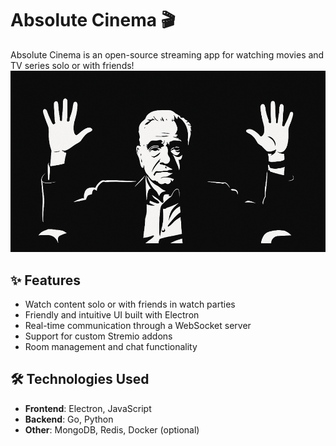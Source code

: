 # Absolute Cinema 🎬

Absolute Cinema is an open-source streaming app for watching movies and TV series solo or with friends!
![image](client/public/login.png)



## ✨ Features

- Watch content solo or with friends in watch parties
- Friendly and intuitive UI built with Electron
- Real-time communication through a WebSocket server
- Support for custom Stremio addons
- Room management and chat functionality

## 🛠️ Technologies Used

- **Frontend**: Electron, JavaScript
- **Backend**: Go, Python
- **Other**: MongoDB, Redis, Docker (optional)
